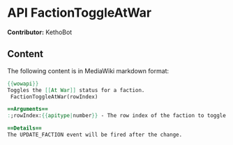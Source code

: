 # API FactionToggleAtWar

**Contributor:** KethoBot

## Content

The following content is in MediaWiki markdown format:

```mediawiki
{{wowapi}}
Toggles the [[At War]] status for a faction.
 FactionToggleAtWar(rowIndex)

==Arguments==
:;rowIndex:{{apitype|number}} - The row index of the faction to toggle the At War status for. The row must have a true canToggleAtWar value (From [[API GetFactionInfo|GetFactionInfo]])

==Details==
The UPDATE_FACTION event will be fired after the change.
```